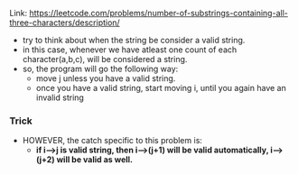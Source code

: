 Link: https://leetcode.com/problems/number-of-substrings-containing-all-three-characters/description/


- try to think about when the string be consider a valid string.
- in this case, whenever we have atleast one count of each character(a,b,c), will be considered a string.
- so, the program will go the following way:
	- move j unless you have a valid string.
	- once you have a valid string, start moving i, until you again have an invalid string

### Trick
- HOWEVER, the catch specific to this problem is:
	- **if i-->j is valid string, then i-->(j+1) will be valid automatically, i-->(j+2) will be valid as well.**
	